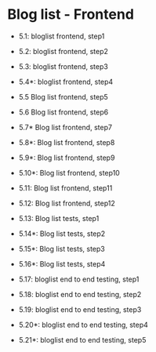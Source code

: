# Blog list - Frontend

- 5.1: bloglist frontend, step1
- 5.2: bloglist frontend, step2
- 5.3: bloglist frontend, step3
- 5.4\*: bloglist frontend, step4

- 5.5 Blog list frontend, step5
- 5.6 Blog list frontend, step6
- 5.7\* Blog list frontend, step7
- 5.8\*: Blog list frontend, step8
- 5.9\*: Blog list frontend, step9
- 5.10\*: Blog list frontend, step10

- 5.11: Blog list frontend, step11
- 5.12: Blog list frontend, step12

- 5.13: Blog list tests, step1
- 5.14\*: Blog list tests, step2
- 5.15\*: Blog list tests, step3
- 5.16\*: Blog list tests, step4

- 5.17: bloglist end to end testing, step1
- 5.18: bloglist end to end testing, step2
- 5.19: bloglist end to end testing, step3
- 5.20\*: bloglist end to end testing, step4
- 5.21\*: bloglist end to end testing, step5
